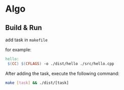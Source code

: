 # Algo

## Build & Run

add task in `makefile`

for example:

```makefile
hello:
 $(CC) $(CFLAGS) -o ./dist/hello ./src/hello.cpp
```

After adding the task, execute the following command:

```sh
make [task] && ./dist/[task]
```
